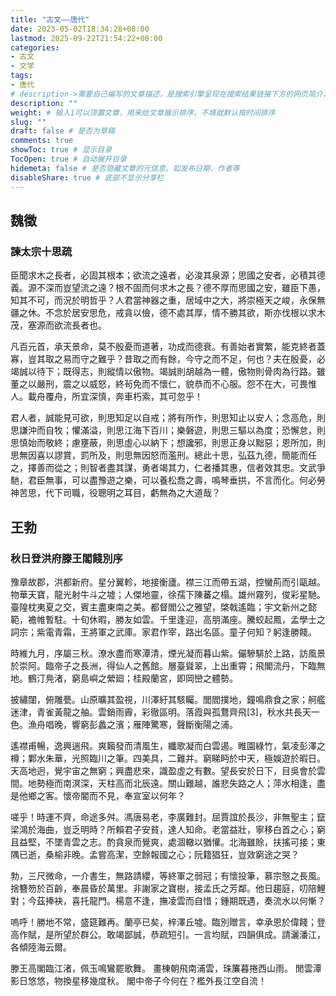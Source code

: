 ```yaml
---
title: "古文——唐代"
date: 2023-05-02T18:34:28+08:00
lastmod: 2025-09-22T21:54:22+08:00
categories:
- 古文
- 文学
tags:
- 唐代
# description->需要自己编写的文章描述，是搜索引擎呈现在搜索结果链接下方的网页简介，建议设置
description: ""
weight: # 输入1可以顶置文章，用来给文章展示排序，不填就默认按时间排序
slug: ""
draft: false # 是否为草稿
comments: true
showToc: true # 显示目录
TocOpen: true # 自动展开目录
hidemeta: false # 是否隐藏文章的元信息，如发布日期、作者等
disableShare: true # 底部不显示分享栏
---
```


## 魏徵

### **諫太宗十思疏**

臣聞求木之長者，必固其根本；欲流之遠者，必浚其泉源；思國之安者，必積其德義。源不深而豈望流之遠？根不固而何求木之長？德不厚而思國之安，雖臣下愚，知其不可，而況於明哲乎？人君當神器之重，居域中之大，將崇極天之峻，永保無疆之休。不念於居安思危，戒貪以儉，德不處其厚，情不勝其欲，斯亦伐根以求木茂，塞源而欲流長者也。

凡百元首，承天景命，莫不殷憂而道著，功成而德衰。有善始者實繁，能克終者蓋寡，豈其取之易而守之難乎？昔取之而有餘，今守之而不足，何也？夫在殷憂，必竭誠以待下；既得志，則縱情以傲物。竭誠則胡越為一體，傲物則骨肉為行路。雖董之以嚴刑，震之以威怒，終茍免而不懷仁，貌恭而不心服。怨不在大，可畏惟人。載舟覆舟，所宜深慎，奔車朽索，其可忽乎！

君人者，誠能見可欲，則思知足以自戒；將有所作，則思知止以安人；念高危，則思謙沖而自牧；懼滿溢，則思江海下百川；樂磐遊，則思三驅以為度；恐懈怠，則思慎始而敬終；慮壅蔽，則思虛心以納下；想讒邪，則思正身以黜惡；恩所加，則思無因喜以謬賞，罰所及，則思無因怒而濫刑。總此十思，弘茲九德，簡能而任之，擇善而從之；則智者盡其謀，勇者竭其力，仁者播其惠，信者效其忠。文武爭馳，君臣無事，可以盡豫遊之樂，可以養松喬之壽，鳴琴垂拱，不言而化。何必勞神苦思，代下司職，役聰明之耳目，虧無為之大道哉？

## 王勃　

### 秋日登洪府滕王閣餞別序

豫章故郡，洪都新府。星分翼軫，地接衡廬。襟三江而帶五湖，控蠻荊而引甌越。物華天寶，龍光射牛斗之墟；人傑地靈，徐孺下陳蕃之榻。雄州霧列，俊彩星馳。臺隍枕夷夏之交，賓主盡東南之美。都督閻公之雅望，棨戟遙臨；宇文新州之懿範，襜帷暫駐。十旬休暇，勝友如雲。千里逢迎，高朋滿座。騰蛟起鳳，孟學士之詞宗；紫電青霜，王將軍之武庫。家君作宰，路出名區。童子何知？躬逢勝餞。

時維九月，序屬三秋。潦水盡而寒潭清，煙光凝而暮山紫。儼驂騑於上路，訪風景於崇阿。臨帝子之長洲，得仙人之舊館。層臺聳翠，上出重霄；飛閣流丹，下臨無地。鶴汀鳧渚，窮島嶼之縈廻；桂殿蘭宮，即岡巒之體勢。

披繡闥，俯雕甍。山原曠其盈視，川澤紆其駭矚。閭閻撲地，鐘鳴鼎食之家；舸艦迷津，青雀黃龍之舳。雲銷雨霽，彩徹區明。落霞與孤鶩齊飛[3]，秋水共長天一色。漁舟唱晚，響窮彭蠡之濱；雁陣驚寒，聲斷衡陽之浦。

遙襟甫暢，逸興遄飛。爽籟發而清風生，纖歌凝而白雲遏。睢園綠竹，氣凌彭澤之樽；鄴水朱華，光照臨川之筆。四美具，二難并。窮睇眄於中天，極娛遊於暇日。天高地迥，覺宇宙之無窮；興盡悲來，識盈虛之有數。望長安於日下，目吳會於雲間。地勢極而南溟深，天柱高而北辰遠。關山難越，誰悲失路之人；萍水相逢，盡是他鄉之客。懷帝閽而不見，奉宣室以何年？

嗟乎！時運不齊，命途多舛。馮唐易老，李廣難封。屈賈誼於長沙，非無聖主；竄梁鴻於海曲，豈乏明時？所賴君子安貧，達人知命。老當益壯，寧移白首之心；窮且益堅，不墜青雲之志。酌貪泉而覺爽，處涸轍以猶懽。北海雖賒，扶搖可接；東隅已逝，桑榆非晚。孟嘗高潔，空餘報國之心；阮籍猖狂，豈效窮途之哭？

勃，三尺微命，一介書生，無路請纓，等終軍之弱冠；有懷投筆，慕宗慤之長風。捨簪笏於百齡，奉晨昏於萬里。非謝家之寶樹，接孟氏之芳鄰。他日趨庭，叨陪鯉對；今茲捧袂，喜托龍門。楊意不逢，撫凌雲而自惜；鍾期既遇，奏流水以何慚？

嗚呼！勝地不常，盛筵難再。蘭亭已矣，梓澤丘墟。臨別贈言，幸承恩於偉餞；登高作賦，是所望於群公。敢竭鄙誠，恭疏短引。一言均賦，四韻俱成。請灑潘江，各傾陸海云爾。

滕王高閣臨江渚，佩玉鳴鸞罷歌舞。
畫棟朝飛南浦雲，珠簾暮捲西山雨。
閒雲潭影日悠悠，物換星移幾度秋。
閣中帝子今何在？檻外長江空自流！









